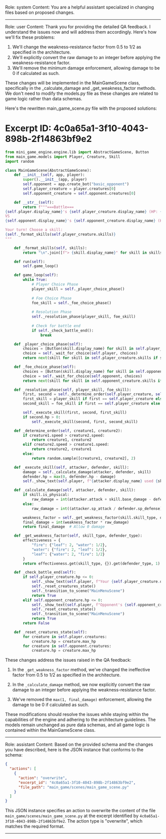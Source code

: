 Role: system
Content: You are a helpful assistant specialized in changing files based on proposed changes.
__________________
Role: user
Content: Thank you for providing the detailed QA feedback. I understand the issues now and will address them accordingly. Here's how we'll fix these problems:

1. We'll change the weakness-resistance factor from 0.5 to 1/2 as specified in the architecture.
2. We'll explicitly convert the raw damage to an integer before applying the weakness-resistance factor.
3. We'll remove the minimum damage enforcement, allowing damage to be 0 if calculated as such.

These changes will be implemented in the MainGameScene class, specifically in the _calculate_damage and _get_weakness_factor methods. We don't need to modify the models.py file as these changes are related to game logic rather than data schemas.

Here's the rewritten main_game_scene.py file with the proposed solutions:

# Excerpt ID: 4c0a65a1-3f10-4043-898b-2f14863bf9e2
```python main_game/scenes/main_game_scene.py
from mini_game_engine.engine.lib import AbstractGameScene, Button
from main_game.models import Player, Creature, Skill
import random

class MainGameScene(AbstractGameScene):
    def __init__(self, app, player):
        super().__init__(app, player)
        self.opponent = app.create_bot("basic_opponent")
        self.player_creature = player.creatures[0]
        self.opponent_creature = self.opponent.creatures[0]

    def __str__(self):
        return f"""===Battle===
{self.player.display_name}'s {self.player_creature.display_name} (HP: {self.player_creature.hp}/{self.player_creature.max_hp})
VS
{self.opponent.display_name}'s {self.opponent_creature.display_name} (HP: {self.opponent_creature.hp}/{self.opponent_creature.max_hp})

Your turn! Choose a skill:
{self._format_skills(self.player_creature.skills)}
"""

    def _format_skills(self, skills):
        return "\n".join([f"> {skill.display_name}" for skill in skills])

    def run(self):
        self.game_loop()

    def game_loop(self):
        while True:
            # Player Choice Phase
            player_skill = self._player_choice_phase()
            
            # Foe Choice Phase
            foe_skill = self._foe_choice_phase()
            
            # Resolution Phase
            self._resolution_phase(player_skill, foe_skill)
            
            # Check for battle end
            if self._check_battle_end():
                break

    def _player_choice_phase(self):
        choices = [Button(skill.display_name) for skill in self.player_creature.skills]
        choice = self._wait_for_choice(self.player, choices)
        return next(skill for skill in self.player_creature.skills if skill.display_name == choice.display_name)

    def _foe_choice_phase(self):
        choices = [Button(skill.display_name) for skill in self.opponent_creature.skills]
        choice = self._wait_for_choice(self.opponent, choices)
        return next(skill for skill in self.opponent_creature.skills if skill.display_name == choice.display_name)

    def _resolution_phase(self, player_skill, foe_skill):
        first, second = self._determine_order(self.player_creature, self.opponent_creature)
        first_skill = player_skill if first == self.player_creature else foe_skill
        second_skill = foe_skill if first == self.player_creature else player_skill

        self._execute_skill(first, second, first_skill)
        if second.hp > 0:
            self._execute_skill(second, first, second_skill)

    def _determine_order(self, creature1, creature2):
        if creature1.speed > creature2.speed:
            return creature1, creature2
        elif creature2.speed > creature1.speed:
            return creature2, creature1
        else:
            return random.sample([creature1, creature2], 2)

    def _execute_skill(self, attacker, defender, skill):
        damage = self._calculate_damage(attacker, defender, skill)
        defender.hp = max(0, defender.hp - damage)
        self._show_text(self.player, f"{attacker.display_name} used {skill.display_name}! {defender.display_name} took {damage} damage!")

    def _calculate_damage(self, attacker, defender, skill):
        if skill.is_physical:
            raw_damage = int(attacker.attack + skill.base_damage - defender.defense)
        else:
            raw_damage = int((attacker.sp_attack / defender.sp_defense) * skill.base_damage)

        weakness_factor = self._get_weakness_factor(skill.skill_type, defender.creature_type)
        final_damage = int(weakness_factor * raw_damage)
        return final_damage  # Allow 0 damage

    def _get_weakness_factor(self, skill_type, defender_type):
        effectiveness = {
            "fire": {"leaf": 2, "water": 1/2},
            "water": {"fire": 2, "leaf": 1/2},
            "leaf": {"water": 2, "fire": 1/2}
        }
        return effectiveness.get(skill_type, {}).get(defender_type, 1)

    def _check_battle_end(self):
        if self.player_creature.hp <= 0:
            self._show_text(self.player, f"Your {self.player_creature.display_name} fainted! You lost the battle!")
            self._reset_creatures_state()
            self._transition_to_scene("MainMenuScene")
            return True
        elif self.opponent_creature.hp <= 0:
            self._show_text(self.player, f"Opponent's {self.opponent_creature.display_name} fainted! You won the battle!")
            self._reset_creatures_state()
            self._transition_to_scene("MainMenuScene")
            return True
        return False

    def _reset_creatures_state(self):
        for creature in self.player.creatures:
            creature.hp = creature.max_hp
        for creature in self.opponent.creatures:
            creature.hp = creature.max_hp
```

These changes address the issues raised in the QA feedback:

1. In the `_get_weakness_factor` method, we've changed the ineffective factor from 0.5 to 1/2 as specified in the architecture.

2. In the `_calculate_damage` method, we now explicitly convert the raw damage to an integer before applying the weakness-resistance factor.

3. We've removed the `max(1, final_damage)` enforcement, allowing the damage to be 0 if calculated as such.

These modifications should resolve the issues while staying within the capabilities of the engine and adhering to the architecture guidelines. The models remain unchanged as pure data schemas, and all game logic is contained within the MainGameScene class.
__________________
Role: assistant
Content: Based on the provided schema and the changes you have described, here is the JSON instance that conforms to the schema:

```json
{
  "actions": [
    {
      "action": "overwrite",
      "excerpt_id": "4c0a65a1-3f10-4043-898b-2f14863bf9e2",
      "file_path": "main_game/scenes/main_game_scene.py"
    }
  ]
}
```

This JSON instance specifies an action to overwrite the content of the file `main_game/scenes/main_game_scene.py` at the excerpt identified by `4c0a65a1-3f10-4043-898b-2f14863bf9e2`. The action type is "overwrite", which matches the required format.
__________________
